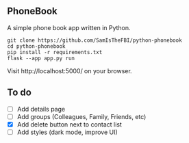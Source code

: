 ## PhoneBook

A simple phone book app written in Python.

```
git clone https://github.com/SamIsTheFBI/python-phonebook
cd python-phonebook
pip install -r requirements.txt
flask --app app.py run
```

Visit http://localhost:5000/ on your browser.

## To do

- [ ] Add details page
- [ ] Add groups (Colleagues, Family, Friends, etc)
- [X] Add delete button next to contact list
- [ ] Add styles (dark mode, improve UI)
